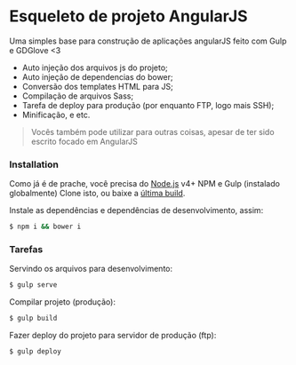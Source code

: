# Esqueleto de projeto AngularJS


Uma simples base para construção de aplicações angularJS feito com Gulp e GDGlove <3

  - Auto injeção dos arquivos js do projeto;
  - Auto injeção de dependencias do bower;
  - Conversão dos templates HTML para JS;
  - Compilação de arquivos Sass;
  - Tarefa de deploy para produção (por enquanto FTP, logo mais SSH);
  - Minificação, e etc.

> Vocês também pode utilizar para outras coisas, apesar de ter sido escrito focado em AngularJS

### Installation

Como já é de prache, você precisa do [Node.js](https://nodejs.org/) v4+ NPM e Gulp (instalado globalmente)
Clone isto, ou baixe a [última build](https://github.com/eduardoborges/base-angularjs/releases).

Instale as dependências e dependências de desenvolvimento, assim:

```sh
$ npm i && bower i
```

### Tarefas

Servindo os arquivos para desenvolvimento:
```sh
$ gulp serve
```

Compilar projeto (produção):
```sh
$ gulp build
```

Fazer deploy do projeto para servidor de produção (ftp):
```sh
$ gulp deploy
```
